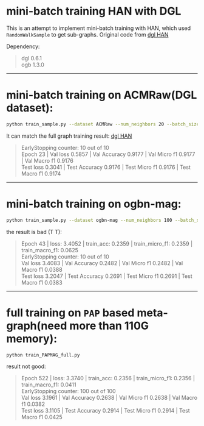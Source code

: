 # mini-batch training HAN with DGL
This is an attempt to implement mini-batch training with HAN, which used `RandomWalkSample` to get sub-graphs.
Original code from [dgl HAN](github.com/dmlc/dgl/tree/master/examples/pytorch/han)

Dependency:
> dgl 0.6.1  
  ogb 1.3.0
----------------

# mini-batch training on ACMRaw(DGL dataset):
```bash
python train_sample.py --dataset ACMRaw --num_neighbors 20 --batch_size 32 --hidden_units 8
```

It can match the full graph training result: [dgl HAN](github.com/dmlc/dgl/tree/master/examples/pytorch/han)
>EarlyStopping counter: 10 out of 10  
Epoch 23 | Val loss 0.5857 | Val Accuracy 0.9177 | Val Micro f1 0.9177 | Val Macro f1 0.9176  
Test loss 0.3041 | Test Accuracy 0.9176 | Test Micro f1 0.9176 | Test Macro f1 0.9174

----------------
# mini-batch training on ogbn-mag:
```bash
python train_sample.py --dataset ogbn-mag --num_neighbors 100 --batch_size 1024 --hidden_units 512
```
the result is bad (T T):
>Epoch 43 | loss: 3.4052 | train_acc: 0.2359 | train_micro_f1: 0.2359 | train_macro_f1: 0.0625  
EarlyStopping counter: 10 out of 10  
Val loss 3.4083 | Val Accuracy 0.2482 | Val Micro f1 0.2482 | Val Macro f1 0.0388  
Test loss 3.2047 | Test Accuracy 0.2691 | Test Micro f1 0.2691 | Test Macro f1 0.0383  

----------------
# full training on `PAP` based meta-graph(need more than 110G memory):
```bash
python train_PAPMAG_full.py
```
result not good:
>Epoch 522 | loss: 3.3740 | train_acc: 0.2356 | train_micro_f1: 0.2356 | train_macro_f1: 0.0411  
EarlyStopping counter: 100 out of 100  
Val loss 3.1961 | Val Accuracy 0.2638 | Val Micro f1 0.2638 | Val Macro f1 0.0382  
Test loss 3.1105 | Test Accuracy 0.2914 | Test Micro f1 0.2914 | Test Macro f1 0.0425  
